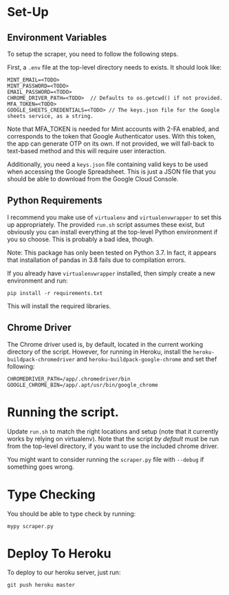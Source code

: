 # Set-Up

## Environment Variables

To setup the scraper, you need to follow the following steps.

First, a `.env` file at the top-level directory needs to exists. It should look like:

```
MINT_EMAIL=<TODO>
MINT_PASSWORD=<TODO>
EMAIL_PASSWORD=<TODO>
CHROME_DRIVER_PATH=<TODO>  // Defaults to os.getcwd() if not provided.
MFA_TOKEN=<TODO>
GOOGLE_SHEETS_CREDENTIALS=<TODO> // The keys.json file for the Google sheets service, as a string.
```
Note that MFA_TOKEN is needed for Mint accounts with 2-FA enabled, and corresponds to the token that Google Authenticator uses. With this token, the app can generate OTP on its own. If not provided, we will fall-back to text-based method and this will require user interaction.


Additionally, you need a `keys.json` file containing valid keys to be used when accessing the Google Spreadsheet. This is just a JSON file that you should be able to download from the Google Cloud Console.

## Python Requirements

I recommend you make use of `virtualenv` and `virtualenvwrapper` to set this up appropriately. The provided `run.sh` script assumes these exist, but obviously you can install everything at the top-level Python environment if you so choose. This is probably a bad idea, though.

Note: This package has only been tested on Python 3.7. In fact, it appears that installation of pandas in 3.8 fails due to compilation errors.

If you already have `virtualenvwrapper` installed, then simply create a new environment and run:

```
pip install -r requirements.txt
```

This will install the required libraries.

## Chrome Driver
The Chrome driver used is, by default, located in the current working directory of the script. However, for running in Heroku, install the `heroku-buildpack-chromedriver` and `heroku-buildpack-google-chrome` and set thef following:

```
CHROMEDRIVER_PATH=/app/.chromedriver/bin
GOOGLE_CHROME_BIN=/app/.apt/usr/bin/google_chrome
```

# Running the script.

Update `run.sh` to match the right locations and setup (note that it currently works by relying on virtualenv). Note that the script *by default* must be run from the top-level directory, if you want to use the included chrome driver. 

You might want to consider running the `scraper.py` file with `--debug` if something goes wrong.

# Type Checking

You should be able to type check by running:

```
mypy scraper.py
```

# Deploy To Heroku

To deploy to our heroku server, just run:
```
git push heroku master
```